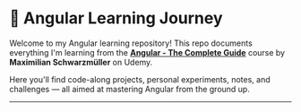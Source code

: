 # 🌟 Angular Learning Journey

Welcome to my Angular learning repository! This repo documents everything I'm learning from the [**Angular - The Complete Guide**](https://www.udemy.com/course/the-complete-guide-to-angular-2/) course by **Maximilian Schwarzmüller** on Udemy.

Here you'll find code-along projects, personal experiments, notes, and challenges — all aimed at mastering Angular from the ground up.

---
